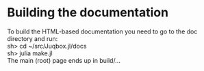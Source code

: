 # Building the documentation
To build the HTML-based documentation you need to go to the doc directory and run:<br>
sh> cd ~/src/Juqbox.jl/docs<br>
sh> julia make.jl<br>
The main (root) page ends up in build/... 

